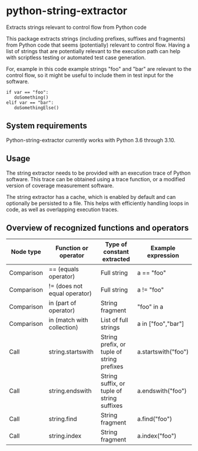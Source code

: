 # python-string-extractor

Extracts strings relevant to control flow from Python code

This package extracts strings (including prefixes, suffixes and fragments)
from Python code that seems (potentially) relevant to control flow. Having
a list of strings that are potentially relevant to the execution path can
help with scriptless testing or automated test case generation.

For, example in this code example strings "foo" and "bar" are relevant to
the control flow, so it might be useful to include them in test input for
the software.

```
if var == "foo":
   doSomething()
elif var == "bar":
   doSomethingElse()
```

## System requirements

Python-string-extractor currently works with Python 3.6 through 3.10.

## Usage

The string extractor needs to be provided with an execution trace of Python
software. This trace can be obtained using a trace function, or a modified
version of coverage measurement software.

The string extractor has a cache, which is enabled by default and can
optionally be persisted to a file. This helps with efficiently handling loops
in code, as well as overlapping execution traces.

## Overview of recognized functions and operators

|Node type | Function or operator | Type of constant extracted | Example expression|
|----------|----------------------|----------------------------| ------------------|
|Comparison | == (equals operator) | Full string | a == "foo" |
|Comparison | != (does not equal operator) | Full string | a != "foo" |
|Comparison | in (part of operator) | String fragment | "foo" in a |
|Comparison | in (match with collection) | List of full strings | a in ["foo","bar"] |
|Call | string.startswith | String prefix, or tuple of string prefixes  | a.startswith("foo") |
|Call | string.endswith | String suffix, or tuple of string suffixes  | a.endswith("foo") |
|Call | string.find | String fragment | a.find("foo") |
|Call | string.index | String fragment | a.index("foo") |
